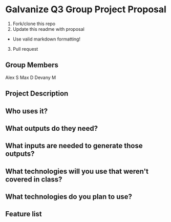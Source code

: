 # Galvanize Q3 Group Project Proposal

1. Fork/clone this repo
2. Update this readme with proposal
  * Use valid markdown formatting!
3. Pull request

## Group Members
Alex S
Max D
Devany M


## Project Description


## Who uses it?


## What outputs do they need?


## What inputs are needed to generate those outputs?


## What technologies will you use that weren't covered in class?


## What technologies do you plan to use?


## Feature list
